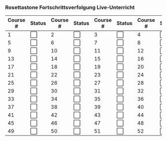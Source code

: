 

### Rosettastone Fortschrittsverfolgung Live-Unterricht

| Course # | Status | Course # | Status | Course # | Status | Course # | Status |
|----------|--------|----------|--------|----------|--------|----------|--------|
| 1        | ⬜      | 2        | ⬜      | 3        | ⬜      | 4        | ⬜      |
| 5        | ⬜      | 6        | ⬜      | 7        | ⬜      | 8        | ⬜      |
| 9        | ⬜      | 10       | ⬜      | 11       | ⬜      | 12       | ⬜      |
| 13       | ⬜      | 14       | ⬜      | 15       | ⬜      | 16       | ⬜      |
| 17       | ⬜      | 18       | ⬜      | 19       | ⬜      | 20       | ⬜      |
| 21       | ⬜      | 22       | ⬜      | 23       | ⬜      | 24       | ⬜      |
| 25       | ⬜      | 26       | ⬜      | 27       | ⬜      | 28       | ⬜      |
| 29       | ⬜      | 30       | ⬜      | 31       | ⬜      | 32       | ⬜      |
| 33       | ⬜      | 34       | ⬜      | 35       | ⬜      | 36       | ⬜      |
| 37       | ⬜      | 38       | ⬜      | 39       | ⬜      | 40       | ⬜      |
| 41       | ⬜      | 42       | ⬜      | 43       | ⬜      | 44       | ⬜      |
| 45       | ⬜      | 46       | ⬜      | 47       | ⬜      | 48       | ⬜      |
| 49       | ⬜      | 50       | ⬜      | 51       | ⬜      | 52       | ⬜      |
